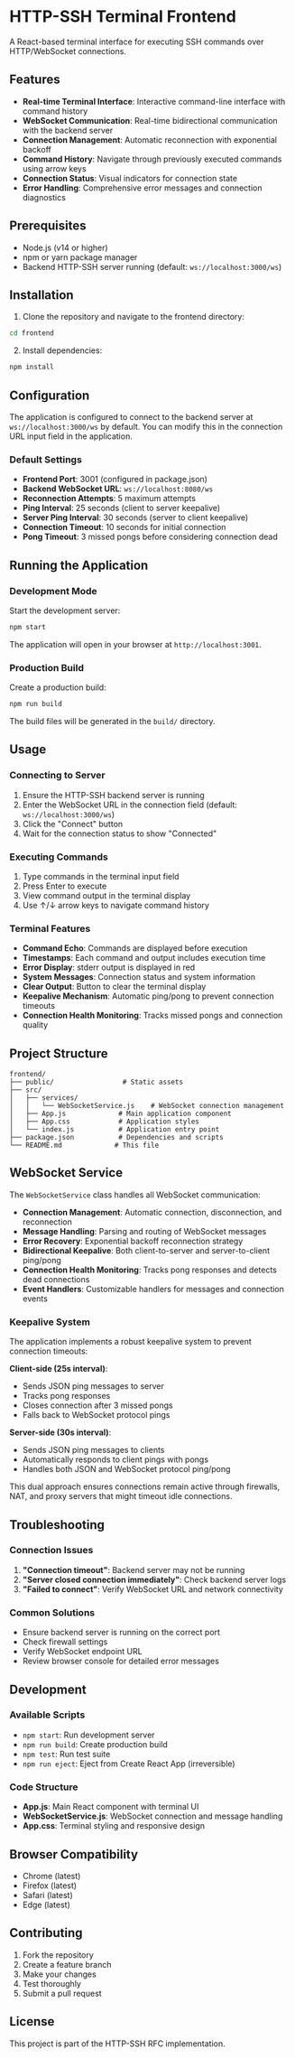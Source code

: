 # HTTP-SSH Terminal Frontend

A React-based terminal interface for executing SSH commands over HTTP/WebSocket connections.

## Features

- **Real-time Terminal Interface**: Interactive command-line interface with command history
- **WebSocket Communication**: Real-time bidirectional communication with the backend server
- **Connection Management**: Automatic reconnection with exponential backoff
- **Command History**: Navigate through previously executed commands using arrow keys
- **Connection Status**: Visual indicators for connection state
- **Error Handling**: Comprehensive error messages and connection diagnostics

## Prerequisites

- Node.js (v14 or higher)
- npm or yarn package manager
- Backend HTTP-SSH server running (default: `ws://localhost:3000/ws`)

## Installation

1. Clone the repository and navigate to the frontend directory:
```bash
cd frontend
```

2. Install dependencies:
```bash
npm install
```

## Configuration

The application is configured to connect to the backend server at `ws://localhost:3000/ws` by default. You can modify this in the connection URL input field in the application.

### Default Settings

- **Frontend Port**: 3001 (configured in package.json)
- **Backend WebSocket URL**: `ws://localhost:8080/ws`
- **Reconnection Attempts**: 5 maximum attempts
- **Ping Interval**: 25 seconds (client to server keepalive)
- **Server Ping Interval**: 30 seconds (server to client keepalive)
- **Connection Timeout**: 10 seconds for initial connection
- **Pong Timeout**: 3 missed pongs before considering connection dead

## Running the Application

### Development Mode

Start the development server:
```bash
npm start
```

The application will open in your browser at `http://localhost:3001`.

### Production Build

Create a production build:
```bash
npm run build
```

The build files will be generated in the `build/` directory.

## Usage

### Connecting to Server

1. Ensure the HTTP-SSH backend server is running
2. Enter the WebSocket URL in the connection field (default: `ws://localhost:3000/ws`)
3. Click the "Connect" button
4. Wait for the connection status to show "Connected"

### Executing Commands

1. Type commands in the terminal input field
2. Press Enter to execute
3. View command output in the terminal display
4. Use ↑/↓ arrow keys to navigate command history

### Terminal Features

- **Command Echo**: Commands are displayed before execution
- **Timestamps**: Each command and output includes execution time
- **Error Display**: stderr output is displayed in red
- **System Messages**: Connection status and system information
- **Clear Output**: Button to clear the terminal display
- **Keepalive Mechanism**: Automatic ping/pong to prevent connection timeouts
- **Connection Health Monitoring**: Tracks missed pongs and connection quality

## Project Structure

```
frontend/
├── public/                 # Static assets
├── src/
│   ├── services/
│   │   └── WebSocketService.js    # WebSocket connection management
│   ├── App.js             # Main application component
│   ├── App.css            # Application styles
│   └── index.js           # Application entry point
├── package.json           # Dependencies and scripts
└── README.md             # This file
```

## WebSocket Service

The `WebSocketService` class handles all WebSocket communication:

- **Connection Management**: Automatic connection, disconnection, and reconnection
- **Message Handling**: Parsing and routing of WebSocket messages
- **Error Recovery**: Exponential backoff reconnection strategy
- **Bidirectional Keepalive**: Both client-to-server and server-to-client ping/pong
- **Connection Health Monitoring**: Tracks pong responses and detects dead connections
- **Event Handlers**: Customizable handlers for messages and connection events

### Keepalive System

The application implements a robust keepalive system to prevent connection timeouts:

**Client-side (25s interval)**:
- Sends JSON ping messages to server
- Tracks pong responses
- Closes connection after 3 missed pongs
- Falls back to WebSocket protocol pings

**Server-side (30s interval)**:
- Sends JSON ping messages to clients
- Automatically responds to client pings with pongs
- Handles both JSON and WebSocket protocol ping/pong

This dual approach ensures connections remain active through firewalls, NAT, and proxy servers that might timeout idle connections.

## Troubleshooting

### Connection Issues

1. **"Connection timeout"**: Backend server may not be running
2. **"Server closed connection immediately"**: Check backend server logs
3. **"Failed to connect"**: Verify WebSocket URL and network connectivity

### Common Solutions

- Ensure backend server is running on the correct port
- Check firewall settings
- Verify WebSocket endpoint URL
- Review browser console for detailed error messages

## Development

### Available Scripts

- `npm start`: Run development server
- `npm run build`: Create production build
- `npm test`: Run test suite
- `npm run eject`: Eject from Create React App (irreversible)

### Code Structure

- **App.js**: Main React component with terminal UI
- **WebSocketService.js**: WebSocket connection and message handling
- **App.css**: Terminal styling and responsive design

## Browser Compatibility

- Chrome (latest)
- Firefox (latest)
- Safari (latest)
- Edge (latest)

## Contributing

1. Fork the repository
2. Create a feature branch
3. Make your changes
4. Test thoroughly
5. Submit a pull request

## License

This project is part of the HTTP-SSH RFC implementation.
